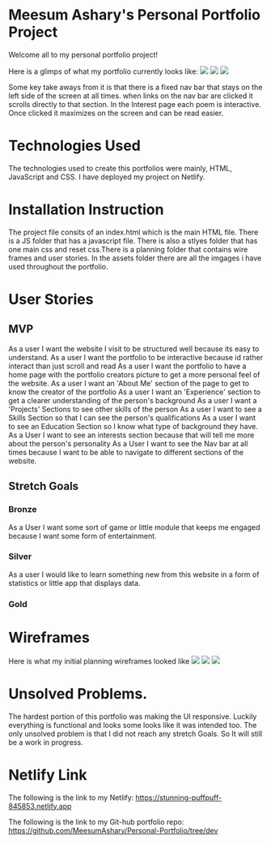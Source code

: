 # Meesum Ashary's Personal Portfolio Project

Welcome all to my personal portfolio project!

Here is a glimps of what my portfolio currently looks like:
![](/assets/Portfolio%20pics/home-screen.png)
![](/assets/Portfolio%20pics/Interests-section.png)
![](/assets/Portfolio%20pics/contact-section.png)

Some key take aways from it is that there is a fixed nav bar that stays on the left side of the screen at all times. when links on the nav bar are clicked it scrolls directly to that section. In the Interest page each poem is interactive. Once clicked it maximizes on the screen and can be read easier.

# Technologies Used

The technologies used to create this portfolios were mainly, HTML, JavaScript and CSS. I have deployed my project on Netlify.

# Installation Instruction

The project file consits of an index.html which is the main HTML file. There is a JS folder that has a javascript file. There is also a stlyes folder that has one main css and reset css.There is a planning folder that contains wire frames and user stories. In the assets folder there are all the imgages i have used throughout the portfolio.

# User Stories

## MVP

As a user I want the website I visit to be structured well because its easy to understand.
As a user I want the portfolio to be interactive because id rather interact than just scroll and read
As a user I want the portfolio to have a home page with the portfolio creators picture to get a more personal feel of the website.
As a user I want an 'About Me' section of the page to get to know the creator of the portfolio
As a user I want an 'Experience' section to get a clearer understanding of the person's background
As a user I want a 'Projects' Sections to see other skills of the person
As a user I want to see a Skills Section so that I can see the person's qualifications
As a user I want to see an Education Section so I know what type of background they have.
As a User I want to see an interests section because that will tell me more about the person's personality
As a User I want to see the Nav bar at all times because I want to be able to navigate to different sections of the website.

## Stretch Goals

### Bronze

As a User I want some sort of game or little module that keeps me engaged because I want some form of entertainment.

### Silver

As a user I would like to learn something new from this website in a form of statistics or little app that displays data.

### Gold

# Wireframes

Here is what my initial planning wireframes looked like
![](/planning/Project%201%20personal%20portfolio%20wireframe.png)
![](/planning/Project%201%20personal%20portfolio%20wireframe2%20.png)
![](/planning/Project%201%20personal%20portfolio%20wireframe3.png)

# Unsolved Problems.

The hardest portion of this portfolio was making the UI responsive. Luckily everything is functional and looks some looks like it was intended too. The only unsolved problem is that I did not reach any stretch Goals. So It will still be a work in progress.

# Netlify Link

The following is the link to my Netlify:
https://stunning-puffpuff-845853.netlify.app

The following is the link to my Git-hub portfolio repo:
https://github.com/MeesumAshary/Personal-Portfolio/tree/dev
